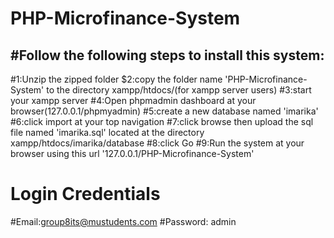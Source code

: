 # PHP-Microfinance-System



#Follow the following steps to install this system:
--------------------------------------------------
#1:Unzip the zipped folder
$2:copy the folder name 'PHP-Microfinance-System' to the directory xampp/htdocs/(for xampp server users)
#3:start your xampp server
#4:Open phpmadmin dashboard at your browser(127.0.0.1/phpmyadmin)
#5:create a new database named 'imarika'
#6:click import at your top navigation
#7:click browse then upload the sql file named 'imarika.sql' located at the directory xampp/htdocs/imarika/database
#8:click Go
#9:Run the system at your browser using this url '127.0.0.1/PHP-Microfinance-System'

Login Credentials
========================
#Email:group8its@mustudents.com
#Password: admin
